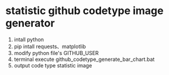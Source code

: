 # statistic github codetype image generator
1. intall python
2. pip intall requests、matplotlib
3. modify python file's GITHUB_USER 
4. terminal execute  github_codetype_generate_bar_chart.bat
5. output code type statistic image 
